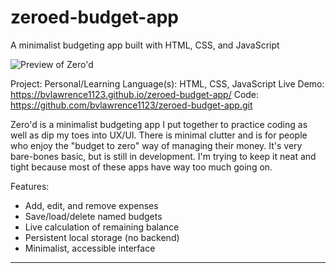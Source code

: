 # zeroed-budget-app
A minimalist budgeting app built with HTML, CSS, and JavaScript

![Preview of Zero'd](https://github.com/user-attachments/assets/0f414124-ee18-4e40-997f-b205176c06b0)

Project: Personal/Learning
Language(s): HTML, CSS, JavaScript
Live Demo: https://bvlawrence1123.github.io/zeroed-budget-app/
Code: https://github.com/bvlawrence1123/zeroed-budget-app.git

Zero'd is a minimalist budgeting app I put together to practice coding as well as dip my toes into UX/UI. There is minimal clutter and is for people who enjoy the "budget to zero" way of managing their money. It's very bare-bones basic, but is still in development. I'm trying to keep it neat and tight because most of these apps have way too much going on.

Features:
- Add, edit, and remove expenses
- Save/load/delete named budgets
- Live calculation of remaining balance
- Persistent local storage (no backend)
- Minimalist, accessible interface
----
